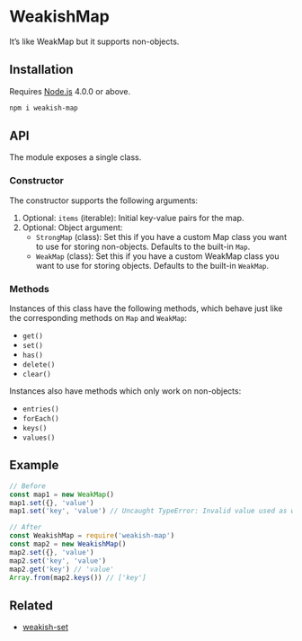# WeakishMap

It’s like WeakMap but it supports non-objects.

## Installation

Requires [Node.js](https://nodejs.org/) 4.0.0 or above.

```bash
npm i weakish-map
```

## API

The module exposes a single class.

### Constructor

The constructor supports the following arguments:

1. Optional: `items` (iterable): Initial key-value pairs for the map.
2. Optional: Object argument:
    * `StrongMap` (class): Set this if you have a custom Map class you want to use for storing non-objects. Defaults to the built-in `Map`.
    * `WeakMap` (class): Set this if you have a custom WeakMap class you want to use for storing objects. Defaults to the built-in `WeakMap`.

### Methods

Instances of this class have the following methods, which behave just like the corresponding methods on `Map` and `WeakMap`:

* `get()`
* `set()`
* `has()`
* `delete()`
* `clear()`

Instances also have methods which only work on non-objects:

* `entries()`
* `forEach()`
* `keys()`
* `values()`

## Example

```javascript
// Before
const map1 = new WeakMap()
map1.set({}, 'value')
map1.set('key', 'value') // Uncaught TypeError: Invalid value used as weak map key

// After
const WeakishMap = require('weakish-map')
const map2 = new WeakishMap()
map2.set({}, 'value')
map2.set('key', 'value')
map2.get('key') // 'value'
Array.from(map2.keys()) // ['key']
```

## Related

* [weakish-set](https://github.com/lamansky/weakish-set)
